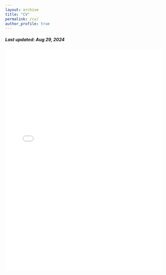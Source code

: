 ```yaml
---
layout: archive
title: "CV"
permalink: /cv/
author_profile: true
---
```


<h5> Last updated: Aug 29, 2024 </h5>

<!-- <iframe src="/files/cv.pdf#view=Fit" width=100vh style="height: 100vh; border: none;"></iframe> -->

<!-- <div style="width: 100%; height: 100vh;">
  <embed src="/files/cv.pdf#view=Fit" type="application/pdf" width="100%" height=80vh />
  <embed src="/files/cv.pdf#view=Fit" type="application/pdf" width="100%" height="100%" style="border: none;">
</div> -->


<style>
    /* Container for the iframe to manage responsive behavior */
    .pdf-wrapper {
        position: relative;
        width: 100%; /* Full width of the section/container */
        height: 0;
        padding-bottom: 141.42%; /* Adjust for typical A4 aspect ratio */
        overflow: hidden;
    }

    /* The iframe itself */
    .pdf-wrapper iframe {
        position: absolute;
        top: 0;
        left: 0;
        width: 100%;
        height: 100%;
        border: none; /* Remove border for a cleaner look */
    }

    /* Adjustments for smaller screens */
    @media only screen and (max-width: 768px) {
        .pdf-wrapper {
            width: 100%; /* Ensure full width */
            padding-bottom: 141.42%; /* Maintain aspect ratio */
        }

        .pdf-wrapper iframe {
            width: 100%;
            height: 100%;
        }
    }

    /* Adjustments for very small screens */
    @media only screen and (max-width: 480px) {
        .pdf-wrapper {
            width: 100%; /* Full width of the screen */
            padding-bottom: 141.42%; /* Maintain aspect ratio */
            margin: 0 auto;
        }

        .pdf-wrapper iframe {
            width: 100%;
            height: 100%;
        }
    }
</style>

<!-- Responsive iframe for the PDF -->
<div class="pdf-wrapper">
<!--     <iframe src="/files/cv.pdf#zoom=page-width" type="application/pdf"></iframe> -->
  <iframe src="/files/cv.pdf#zoom=fit" type="application/pdf"></iframe>
</div>
